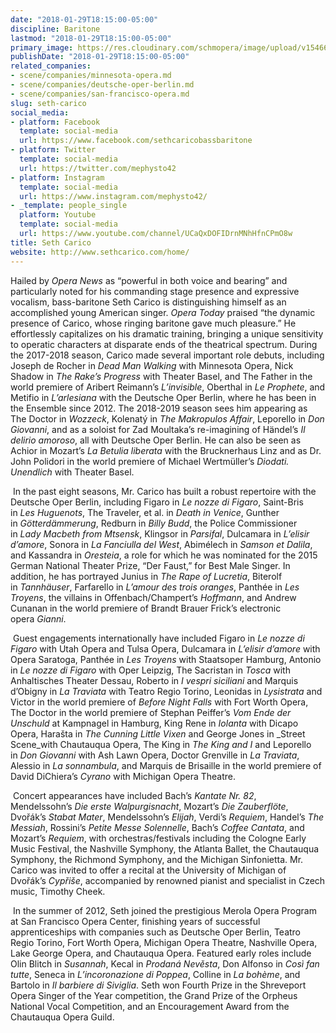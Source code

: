 ```yaml
---
date: "2018-01-29T18:15:00-05:00"
discipline: Baritone
lastmod: "2018-01-29T18:15:00-05:00"
primary_image: https://res.cloudinary.com/schmopera/image/upload/v1546623449/media/2019/01/SethCarico.jpg
publishDate: "2018-01-29T18:15:00-05:00"
related_companies:
- scene/companies/minnesota-opera.md
- scene/companies/deutsche-oper-berlin.md
- scene/companies/san-francisco-opera.md
slug: seth-carico
social_media:
- platform: Facebook
  template: social-media
  url: https://www.facebook.com/sethcaricobassbaritone
- platform: Twitter
  template: social-media
  url: https://twitter.com/mephysto42
- platform: Instagram
  template: social-media
  url: https://www.instagram.com/mephysto42/
- _template: people_single
  platform: Youtube
  template: social-media
  url: https://www.youtube.com/channel/UCaQxDOFIDrnMNhHfnCPmO8w
title: Seth Carico
website: http://www.sethcarico.com/home/
---
```

Hailed by _Opera News_ as “powerful in both voice and bearing” and particularly noted for his commanding stage presence and expressive vocalism, bass-baritone Seth Carico is distinguishing himself as an accomplished young American singer. _Opera Today_ praised “the dynamic presence of Carico, whose ringing baritone gave much pleasure.” He effortlessly capitalizes on his dramatic training, bringing a unique sensitivity to operatic characters at disparate ends of the theatrical spectrum. During the 2017-2018 season, Carico made several important role debuts, including Joseph de Rocher in _Dead Man Walking_ with Minnesota Opera, Nick Shadow in _The Rake’s Progress_ with Theater Basel, and The Father in the world premiere of Aribert Reimann’s _L’invisible_, Oberthal in _Le Prophete_, and Metifio in _L’arlesiana_ with the Deutsche Oper Berlin, where he has been in the Ensemble since 2012. The 2018-2019 season sees him appearing as The Doctor in _Wozzeck_, Kolenatý in _The Makropulos Affair_, Leporello in _Don Giovanni_, and as a soloist for Zad Moultaka’s re-imagining of Händel’s _Il delirio amoroso_, all with Deutsche Oper Berlin. He can also be seen as Achior in Mozart’s _La Betulia liberata_ with the Brucknerhaus Linz and as Dr. John Polidori in the world premiere of Michael Wertmüller’s _Diodati. Unendlich_ with Theater Basel.

 In the past eight seasons, Mr. Carico has built a robust repertoire with the Deutsche Oper Berlin, including Figaro in _Le nozze di Figaro_, Saint-Bris in _Les Huguenots_, The Traveler, et al. in _Death in Venice_, Gunther in _Götterdämmerung_, Redburn in _Billy Budd_, the Police Commissioner in _Lady Macbeth from Mtsensk_, Klingsor in _Parsifal_, Dulcamara in _L’elisir d’amore_, Sonora in _La Fanciulla del West_, Abimélech in _Samson et Dalila_, and Kassandra in _Oresteia_, a role for which he was nominated for the 2015 German National Theater Prize, “Der Faust,” for Best Male Singer. In addition, he has portrayed Junius in _The Rape of Lucretia_, Biterolf in _Tannhäuser_, Farfarello in _L’amour des trois oranges_, Panthée in _Les Troyens_, the villains in Offenbach/Champert’s _Hoffmann_, and Andrew Cunanan in the world premiere of Brandt Brauer Frick’s electronic opera _Gianni_.

 Guest engagements internationally have included Figaro in _Le nozze di Figaro_ with Utah Opera and Tulsa Opera, Dulcamara in _L’elisir d’amore_ with Opera Saratoga, Panthée in _Les Troyens_ with Staatsoper Hamburg, Antonio in _Le nozze di Figaro_ with Oper Leipzig, The Sacristan in _Tosca_ with Anhaltisches Theater Dessau, Roberto in _I vespri siciliani_ and Marquis d’Obigny in _La Traviata_ with Teatro Regio Torino, Leonidas in _Lysistrata_ and Victor in the world premiere of _Before Night Falls_ with Fort Worth Opera, The Doctor in the world premiere of Stephan Peiffer’s _Vom Ende der Unschuld_ at Kampnagel in Hamburg, King Rene in _Iolanta_ with Dicapo Opera, Harašta in _The Cunning Little Vixen_ and George Jones in _Street Scene_with Chautauqua Opera, The King in _The King and I_ and Leporello in _Don Giovanni_ with Ash Lawn Opera, Doctor Grenville in _La Traviata_, Alessio in _La sonnambula_, and Marquis de Brisaille in the world premiere of David DiChiera’s _Cyrano_ with Michigan Opera Theatre.

 Concert appearances have included Bach’s _Kantate Nr. 82_, Mendelssohn’s _Die erste Walpurgisnacht_, Mozart’s _Die Zauberflöte_, Dvořák’s _Stabat Mater_, Mendelssohn’s _Elijah_, Verdi’s _Requiem_, Handel’s _The Messiah_, Rossini’s _Petite Messe Solennelle_, Bach’s _Coffee Cantata_, and Mozart’s _Requiem_, with orchestras/festivals including the Cologne Early Music Festival, the Nashville Symphony, the Atlanta Ballet, the Chautauqua Symphony, the Richmond Symphony, and the Michigan Sinfonietta. Mr. Carico was invited to offer a recital at the University of Michigan of Dvořák’s _Cypřiše_, accompanied by renowned pianist and specialist in Czech music, Timothy Cheek.

 In the summer of 2012, Seth joined the prestigious Merola Opera Program at San Francisco Opera Center, finishing years of successful apprenticeships with companies such as Deutsche Oper Berlin, Teatro Regio Torino, Fort Worth Opera, Michigan Opera Theatre, Nashville Opera, Lake George Opera, and Chautauqua Opera. Featured early roles include Olin Blitch in _Susannah_, Kecal in _Prodaná Nevěsta_, Don Alfonso in _Così fan tutte_, Seneca in _L’incoronazione di Poppea_, Colline in _La bohème_, and Bartolo in _Il barbiere di Siviglia_. Seth won Fourth Prize in the Shreveport Opera Singer of the Year competition, the Grand Prize of the Orpheus National Vocal Competition, and an Encouragement Award from the Chautauqua Opera Guild.